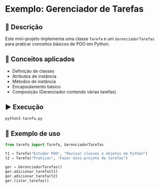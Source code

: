 # Exemplo: Gerenciador de Tarefas

## 📌 Descrição
Este mini-projeto implementa uma classe `Tarefa` e um `GerenciadorTarefas` para praticar conceitos básicos de POO em Python.

## 🧰 Conceitos aplicados
- Definição de classes
- Atributos de instância
- Métodos de instância
- Encapsulamento básico
- Composição (Gerenciador contendo várias tarefas)

## ▶️ Execução
```bash
python3 tarefa.py
```

## 📎 Exemplo de uso
```python
from tarefa import Tarefa, GerenciadorTarefas

t1 = Tarefa("Estudar POO", "Revisar classes e objetos em Python")
t2 = Tarefa("Praticar", "Fazer mini-projeto de tarefas")

ger = GerenciadorTarefas()
ger.adicionar_tarefa(t1)
ger.adicionar_tarefa(t2)
ger.listar_tarefas()
```
